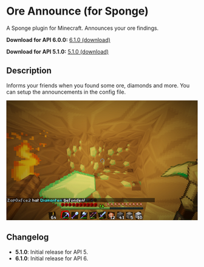 # Ore Announce (for Sponge)
A Sponge plugin for Minecraft. Announces your ore findings.

**Download for API 6.0.0:** [6.1.0 (download)](https://raw.githubusercontent.com/zap0xfce2/oreannounce-sponge/master/release/OreAnnounce-6.1.0.jar)

**Download for API 5.1.0:** [5.1.0 (download)](https://raw.githubusercontent.com/zap0xfce2/oreannounce-sponge/master/release/OreAnnounce-5.1.0.jar)

## Description
Informs your friends when you found some ore, diamonds and more. You can setup the announcements in the config file.

![Ore Announce](https://raw.githubusercontent.com/zap0xfce2/oreannounce-sponge/master/screenshot.png)

## Changelog
* **5.1.0**: Initial release for API 5.
* **6.1.0**: Initial release for API 6.

